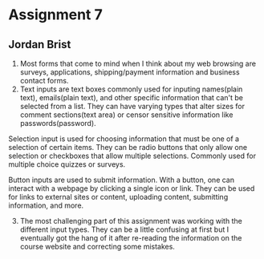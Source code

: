 # Assignment 7
## Jordan Brist

1. Most forms that come to mind when I think about my web browsing are surveys, applications, shipping/payment information and business contact forms.
2. Text inputs are text boxes commonly used for inputing names(plain text), emails(plain text), and other specific information that can't be selected from a list. They can have varying types that alter sizes for comment sections(text area) or censor sensitive information like passwords(password).

Selection input is used for choosing information that must be one of a selection of certain items. They can be radio buttons that only allow one selection or checkboxes that allow multiple selections. Commonly used for multiple choice quizzes or surveys.

Button inputs are used to submit information. With a button, one can interact with a webpage by clicking a single icon or link. They can be used for links to external sites or content, uploading content, submitting information, and more.

3. The most challenging part of this assignment was working with the different input types. They can be a little confusing at first but I eventually got the hang of it after re-reading the information on the course website and correcting some mistakes. 




